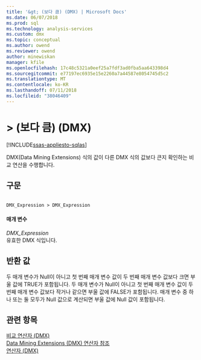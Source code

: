 ```yaml
---
title: '&gt; (보다 큼) (DMX) | Microsoft Docs'
ms.date: 06/07/2018
ms.prod: sql
ms.technology: analysis-services
ms.custom: dmx
ms.topic: conceptual
ms.author: owend
ms.reviewer: owend
author: minewiskan
manager: kfile
ms.openlocfilehash: 17c48c5321a0eef25a7fdf3ad0fba5aa643398d4
ms.sourcegitcommit: e77197ec6935e15e2260a7a44587e8054745d5c2
ms.translationtype: MT
ms.contentlocale: ko-KR
ms.lasthandoff: 07/11/2018
ms.locfileid: "38046409"
---
```

# <a name="gt-greater-than-dmx"></a>&gt; (보다 큼) (DMX)
[!INCLUDE[ssas-appliesto-sqlas](../includes/ssas-appliesto-sqlas.md)]

  DMX(Data Mining Extensions) 식의 값이 다른 DMX 식의 값보다 큰지 확인하는 비교 연산을 수행합니다.  
  
## <a name="syntax"></a>구문  
  
```  
  
DMX_Expression > DMX_Expression  
```  
  
#### <a name="parameters"></a>매개 변수  
 *DMX_Expression*  
 유효한 DMX 식입니다.  
  
## <a name="return-value"></a>반환 값  
 두 매개 변수가 Null이 아니고 첫 번째 매개 변수 값이 두 번째 매개 변수 값보다 크면 부울 값에 TRUE가 포함됩니다. 두 매개 변수가 Null이 아니고 첫 번째 매개 변수 값이 두 번째 매개 변수 값보다 작거나 같으면 부울 값에 FALSE가 포함됩니다. 매개 변수 중 하나 또는 둘 모두가 Null 값으로 계산되면 부울 값에 Null 값이 포함됩니다.  
  
## <a name="see-also"></a>관련 항목  
 [비교 연산자 &#40;DMX&#41;](../dmx/operators-comparison.md)   
 [Data Mining Extensions &#40;DMX&#41; 연산자 참조](../dmx/data-mining-extensions-dmx-operator-reference.md)   
 [연산자 &#40;DMX&#41;](../dmx/operators-dmx.md)  
  
  
